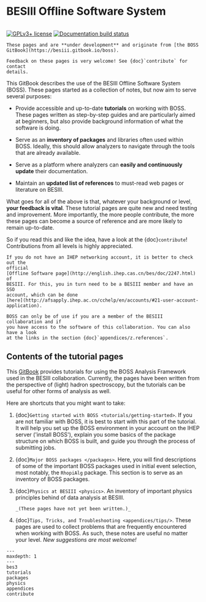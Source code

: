 # BESIII Offline Software System

```{title} Welcome

```

[![GPLv3+ license](https://img.shields.io/badge/License-GPLv3+-blue.svg)](https://www.gnu.org/licenses/gpl-3.0-standalone.html)
[![Documentation build status](https://readthedocs.org/projects/pwa/badge/?version=latest)](https://bes3.readthedocs.io)

```{warning}
These pages and are **under development** and originate from [the BOSS
GitBook](https://besiii.gitbook.io/boss).
```

```{note}
Feedback on these pages is very welcome! See {doc}`contribute` for contact
details.
```

This GitBook describes the use of the BESIII Offline Software System (BOSS).
These pages started as a collection of notes, but now aim to serve several
purposes:

- Provide accessible and up-to-date **tutorials** on working with BOSS. These
  pages written as step-by-step guides and are particularly aimed at beginners,
  but also provide background information of what the software is doing.

- Serve as an **inventory of packages** and libraries often used within BOSS.
  Ideally, this should allow analyzers to navigate through the tools that are
  already available.

- Serve as a platform where analyzers can **easily and continuously update**
  their documentation.

- Maintain an **updated list of references** to must-read web pages or
  literature on BESIII.

What goes for all of the above is that, whatever your background or level,
**your feedback is vital**. These tutorial pages are quite new and need testing
and improvement. More importantly, the more people contribute, the more these
pages can become a source of reference and are more likely to remain
up-to-date.

So if you read this and like the idea, have a look at the {doc}`contribute`!
Contributions from all levels is highly appreciated.

```{hint}
If you do not have an IHEP networking account, it is better to check out the
official
[Offline Software page](http://english.ihep.cas.cn/bes/doc/2247.html) of
BESIII. For this, you in turn need to be a BESIII member and have an SSO
account, which can be done
[here](http://afsapply.ihep.ac.cn/cchelp/en/accounts/#21-user-account-application).

BOSS can only be of use if you are a member of the BESIII collaboration and if
you have access to the software of this collaboration. You can also have a look
at the links in the section {doc}`appendices/z.references`.
```

## Contents of the tutorial pages

This [GitBook](https://besiii.gitbook.io/boss) provides tutorials for using the
BOSS Analysis Framework used in the BESIII collaboration. Currently, the pages
have been written from the perspective of (light) hadron spectroscopy, but the
tutorials can be useful for other forms of analysis as well.

Here are shortcuts that you might want to take:

1. {doc}`Getting started with BOSS <tutorials/getting-started>`. If you are not
   familiar with BOSS, it is best to start with this part of the tutorial. It
   will help you set up the BOSS environment in your account on the IHEP server
   ('install BOSS'), explain you some basics of the package structure on which
   BOSS is built, and guide you through the process of submitting jobs.

2. {doc}`Major BOSS packages </packages>`. Here, you will find descriptions of
   some of the important BOSS packages used in initial event selection, most
   notably, the `RhopiAlg` package. This section is to serve as an inventory of
   BOSS packages.

3. {doc}`Physics at BESIII <physics>`. An inventory of important physics
   principles behind of data analysis at BESIII.

   ```{todo}
   _(These pages have not yet been written.)_
   ```

4. {doc}`Tips, Tricks, and Troubleshooting <appendices/tips/>`. These pages are
   used to collect problems that are frequently encountered when working with
   BOSS. As such, these notes are useful no matter your level. _New suggestions
   are most welcome!_

```{toctree}
---
maxdepth: 1
---
bes3
tutorials
packages
physics
appendices
contribute
```
